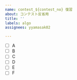 ```yaml
---
name: contest_${contest_no} 復習
about: コンテスト反省用
title: ''
labels: algo
assignees: yyamasak02

---
```


- [ ] A
- [ ] B
- [ ] C
- [ ] D
- [ ] E
- [ ] F
